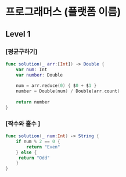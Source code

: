 # 프로그래머스 (플랫폼 이름)

## Level 1

### [평균구하기]

```swift 
func solution(_ arr:[Int]) -> Double {
    var num: Int
    var number: Double
    
    num = arr.reduce(0) { $0 + $1 }
    number = Double(num) / Double(arr.count)
   
    return number
}
```

### [짝수와 홀수 ]

```swift
func solution(_ num:Int) -> String {
    if num % 2 == 0 {
        return "Even"
    } else {
     return "Odd"   
    }
}
```
